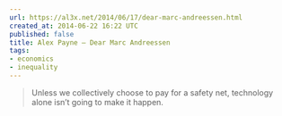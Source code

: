 ```yaml
---
url: https://al3x.net/2014/06/17/dear-marc-andreessen.html
created_at: 2014-06-22 16:22 UTC
published: false
title: Alex Payne — Dear Marc Andreessen
tags:
- economics
- inequality
---
```


<blockquote>Unless we collectively choose to pay for a safety net, technology alone isn’t going to make it happen.</blockquote>
